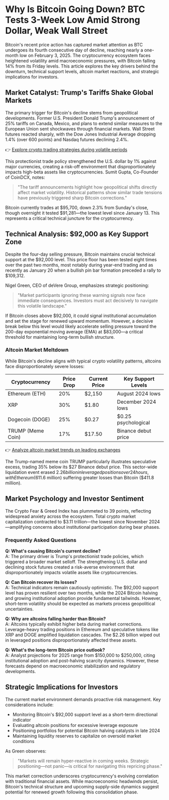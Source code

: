 # Why Is Bitcoin Going Down? BTC Tests 3-Week Low Amid Strong Dollar, Weak Wall Street  

Bitcoin's recent price action has captured market attention as BTC undergoes its fourth consecutive day of decline, reaching nearly a one-month low on February 3, 2025. The cryptocurrency ecosystem faces heightened volatility amid macroeconomic pressures, with Bitcoin falling 14% from its Friday levels. This article explores the key drivers behind the downturn, technical support levels, altcoin market reactions, and strategic implications for investors.  

## Market Catalyst: Trump's Tariffs Shake Global Markets  

The primary trigger for Bitcoin's decline stems from geopolitical developments. Former U.S. President Donald Trump's announcement of 25% tariffs on Canada, Mexico, and plans to extend similar measures to the European Union sent shockwaves through financial markets. Wall Street futures reacted sharply, with the Dow Jones Industrial Average dropping 1.4% (over 600 points) and Nasdaq futures declining 2.4%.  

👉 [Explore crypto trading strategies during volatile periods](https://bit.ly/okx-bonus)  

This protectionist trade policy strengthened the U.S. dollar by 1% against major currencies, creating a risk-off environment that disproportionately impacts high-beta assets like cryptocurrencies. Sumit Gupta, Co-Founder of CoinDCX, notes:  
> "The tariff announcements highlight how geopolitical shifts directly affect market volatility. Historical patterns show similar trade tensions have previously triggered sharp Bitcoin corrections."  

Bitcoin currently trades at $95,700, down 2.3% from Sunday's close, though overnight it tested $91,281—the lowest level since January 13. This represents a critical technical juncture for the cryptocurrency.  

## Technical Analysis: $92,000 as Key Support Zone  

Despite the four-day selling pressure, Bitcoin maintains crucial technical support at the $92,000 level. This price floor has been tested eight times over the past two months, most notably during year-end trading and as recently as January 20 when a bullish pin bar formation preceded a rally to $109,312.  

Nigel Green, CEO of deVere Group, emphasizes strategic positioning:  
> "Market participants ignoring these warning signals now face immediate consequences. Investors must act decisively to navigate this volatile landscape."  

If Bitcoin closes above $92,000, it could signal institutional accumulation and set the stage for renewed upward momentum. However, a decisive break below this level would likely accelerate selling pressure toward the 200-day exponential moving average (EMA) at $83,000—a critical threshold for maintaining long-term bullish structure.  

### Altcoin Market Meltdown  

While Bitcoin's decline aligns with typical crypto volatility patterns, altcoins face disproportionately severe losses:  

| Cryptocurrency | Price Drop | Current Price | Key Support Levels |
|----------------|------------|---------------|--------------------|
| Ethereum (ETH) | 20%        | $2,150        | August 2024 lows   |
| XRP            | 30%        | $1.80         | December 2024 lows |
| Dogecoin (DOGE) | 25%       | $0.27         | $0.25 psychological|
| TRUMP (Meme Coin) | 17%     | $17.50        | Binance debut price|

👉 [Analyze altcoin market trends on leading exchanges](https://bit.ly/okx-bonus)  

The Trump-named meme coin TRUMP particularly illustrates speculative excess, trading 35% below its $27 Binance debut price. This sector-wide liquidation event erased $2.26 billion in leveraged positions over 24 hours, with Ethereum ($611.6 million) suffering greater losses than Bitcoin ($411.8 million).  

## Market Psychology and Investor Sentiment  

The Crypto Fear & Greed Index has plummeted to 39 points, reflecting widespread anxiety across the ecosystem. Total crypto market capitalization contracted to $3.11 trillion—the lowest since November 2024—amplifying concerns about institutional participation during bear phases.  

### Frequently Asked Questions  

**Q: What's causing Bitcoin's current decline?**  
A: The primary driver is Trump's protectionist trade policies, which triggered a broader market selloff. The strengthening U.S. dollar and declining stock futures created a risk-averse environment that disproportionately impacts volatile assets like cryptocurrencies.  

**Q: Can Bitcoin recover its losses?**  
A: Technical indicators remain cautiously optimistic. The $92,000 support level has proven resilient over two months, while the 2024 Bitcoin halving and growing institutional adoption provide fundamental tailwinds. However, short-term volatility should be expected as markets process geopolitical uncertainties.  

**Q: Why are altcoins falling harder than Bitcoin?**  
A: Altcoins typically exhibit higher beta during market corrections. Leverage-heavy trading positions in Ethereum and speculative tokens like XRP and DOGE amplified liquidation cascades. The $2.26 billion wiped out in leveraged positions disproportionately affected these assets.  

**Q: What's the long-term Bitcoin price outlook?**  
A: Analyst projections for 2025 range from $150,000 to $250,000, citing institutional adoption and post-halving scarcity dynamics. However, these forecasts depend on macroeconomic stabilization and regulatory developments.  

## Strategic Implications for Investors  

The current market environment demands proactive risk management. Key considerations include:  
- Monitoring Bitcoin's $92,000 support level as a short-term directional indicator  
- Evaluating altcoin positions for excessive leverage exposure  
- Positioning portfolios for potential Bitcoin halving catalysts in late 2024  
- Maintaining liquidity reserves to capitalize on oversold market conditions  

As Green observes:  
> "Markets will remain hyper-reactive in coming weeks. Strategic positioning—not panic—is critical for navigating this repricing phase."  

This market correction underscores cryptocurrency's evolving correlation with traditional financial assets. While macroeconomic headwinds persist, Bitcoin's technical structure and upcoming supply-side dynamics suggest potential for renewed growth following this consolidation phase.